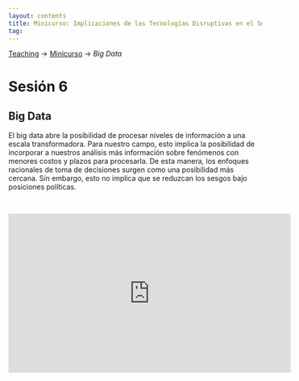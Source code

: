 ```yaml
---
layout: contents
title: Minicurso: Implicaciones de las Tecnologías Disruptivas en el Sector Público
tag:
---
```


[Teaching](../../../teaching) &rarr; [Minicurso](implicaciones_disruptivas.md) &rarr; *Big Data*

# Sesión 6
## Big Data

El big data abre la posibilidad de procesar niveles de información a una escala transformadora. Para nuestro campo, esto implica la posibilidad de incorporar a nuestros análisis más información sobre fenómenos con menores costos y plazos para procesarla. De esta manera, los enfoques racionales de toma de decisiones surgen como una posibilidad más cercana. Sin embargo, esto no implica que se reduzcan los sesgos bajo posiciones políticas.

<p>&nbsp;</p>

<iframe width="560" height="315" src="https://www.youtube.com/embed/NhZc5sQK_IM" frameborder="0" allow="accelerometer; autoplay; encrypted-media; gyroscope; picture-in-picture" allowfullscreen></iframe>

<p>&nbsp;</p>
